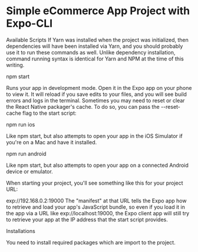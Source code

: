 # Simple eCommerce App Project with Expo-CLI

Available Scripts
If Yarn was installed when the project was initialized, then dependencies will have been installed via Yarn, and you should probably use it to run these commands as well. Unlike dependency installation, command running syntax is identical for Yarn and NPM at the time of this writing.

npm start

Runs your app in development mode.
Open it in the Expo app on your phone to view it. It will reload if you save edits to your files, and you will see build errors and logs in the terminal.
Sometimes you may need to reset or clear the React Native packager's cache. To do so, you can pass the --reset-cache flag to the start script:

npm run ios

Like npm start, but also attempts to open your app in the iOS Simulator if you're on a Mac and have it installed.

npm run android

Like npm start, but also attempts to open your app on a connected Android device or emulator.

When starting your project, you'll see something like this for your project URL:

exp://192.168.0.2:19000
The "manifest" at that URL tells the Expo app how to retrieve and load your app's JavaScript bundle, so even if you load it in the app via a URL like exp://localhost:19000, the Expo client app will still try to retrieve your app at the IP address that the start script provides.

Installations

You need to install required packages which are import to the project. 

